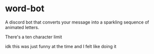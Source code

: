 # word-bot

A discord bot that converts your message into a sparkling sequence of animated letters. 

There's a ten character limit

idk this was just funny at the time and I felt like doing it
